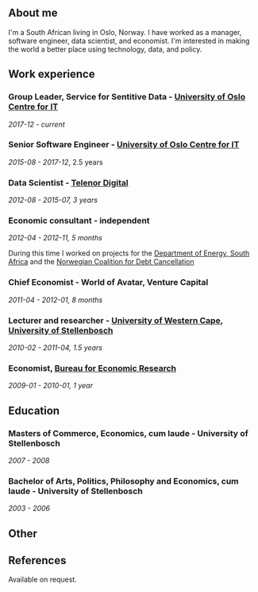 
## About me

I'm a South African living in Oslo, Norway. I have worked as a manager, software engineer, data scientist, and economist. I'm interested in making the world a better place using technology, data, and policy.

## Work experience

### Group Leader, Service for Sentitive Data - [University of Oslo Centre for IT](http://www.usit.uio.no/)
_2017-12 - current_


### Senior Software Engineer - [University of Oslo Centre for IT](http://www.usit.uio.no/)
_2015-08 - 2017-12_, 2.5 years


### Data Scientist - [Telenor Digital](https://www.telenor.no/privat/)
_2012-08 - 2015-07, 3 years_


### Economic consultant - independent
_2012-04 - 2012-11, 5 months_

During this time I worked on projects for the [Department of Energy, South Africa](http://www.energy.gov.za/) and the [Norwegian Coalition for Debt Cancellation](http://www.slettgjelda.no/en/)


### Chief Economist - World of Avatar, Venture Capital
_2011-04 - 2012-01, 8 months_


### Lecturer and researcher - [University of Western Cape](https://www.uwc.ac.za/Faculties/EMS/DE/Pages/default.aspx), [University of Stellenbosch](https://www.ekon.sun.ac.za/)
_2010-02 - 2011-04, 1.5 years_


### Economist, [Bureau for Economic Research](http://www.ber.sun.ac.za/)
_2009-01 - 2010-01, 1 year_


## Education

### Masters of Commerce, Economics, cum laude - University of Stellenbosch
_2007 - 2008_

### Bachelor of Arts, Politics, Philosophy and Economics, cum laude - University of Stellenbosch
_2003 - 2006_

## Other


## References

Available on request.
